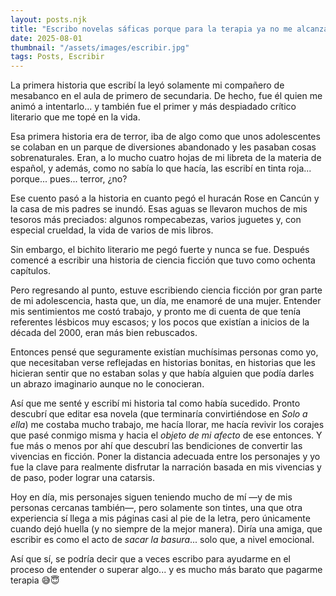 ```yaml
---
layout: posts.njk
title: "Escribo novelas sáficas porque para la terapia ya no me alcanza"
date: 2025-08-01
thumbnail: "/assets/images/escribir.jpg"
tags: Posts, Escribir
---
```


La primera historia que escribí la leyó solamente mi compañero de mesabanco en el aula de primero de secundaria. De hecho, fue él quien me animó a intentarlo... y también fue el primer y más despiadado crítico literario que me topé en la vida.

Esa primera historia era de terror, iba de algo como que unos adolescentes se colaban en un parque de diversiones abandonado y les pasaban cosas sobrenaturales. Eran, a lo mucho cuatro hojas de mi libreta de la materia de español, y además, como no sabía lo que hacía, las escribí en tinta roja... porque... pues... terror, ¿no?

Ese cuento pasó a la historia en cuanto pegó el huracán Rose en Cancún y la casa de mis padres se inundó. Esas aguas se llevaron muchos de mis tesoros más preciados: algunos rompecabezas, varios juguetes y, con especial crueldad, la vida de varios de mis libros.

Sin embargo, el bichito literario me pegó fuerte y nunca se fue. Después comencé a escribir una historia de ciencia ficción que tuvo como ochenta capítulos.

Pero regresando al punto, estuve escribiendo ciencia ficción por gran parte de mi adolescencia, hasta que, un día, me enamoré de una mujer. Entender mis sentimientos me costó trabajo, y pronto me di cuenta de que tenía referentes lésbicos muy escasos; y los pocos que existían a inicios de la década del 2000, eran más bien rebuscados.

Entonces pensé que seguramente existían muchísimas personas como yo, que necesitaban verse reflejadas en historias bonitas, en historias que les hicieran sentir que no estaban solas y que había alguien que podía darles un abrazo imaginario aunque no le conocieran.

Así que me senté y escribí mi historia tal como había sucedido. Pronto descubrí que editar esa novela (que terminaría convirtiéndose en *Solo a ella*) me costaba mucho trabajo, me hacía llorar, me hacía revivir los corajes que pasé conmigo misma y hacia el *objeto de mi afecto* de ese entonces. Y fue más o menos por ahí que descubrí las bendiciones de convertir las vivencias en ficción. Poner la distancia adecuada entre los personajes y yo fue la clave para realmente disfrutar la narración basada en mis vivencias y de paso, poder lograr una catarsis.

Hoy en día, mis personajes siguen teniendo mucho de mí —y de mis personas cercanas también—, pero solamente son tintes, una que otra experiencia sí llega a mis páginas casi al pie de la letra, pero únicamente cuando dejó huella (y no siempre de la mejor manera). Diría una amiga, que escribir es como el acto de *sacar la basura*... solo que, a nivel emocional.

Así que sí, se podría decir que a veces escribo para ayudarme en el proceso de entender o superar algo... y es mucho más barato que pagarme terapia 😅😇
